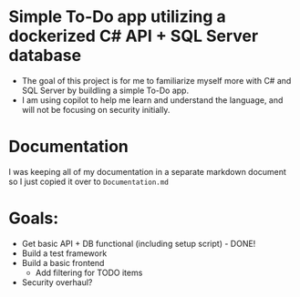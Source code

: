 # Simple To-Do app utilizing a dockerized C# API + SQL Server database
- The goal of this project is for me to familiarize myself more with C# and SQL Server by buildling a simple To-Do app.
- I am using copilot to help me learn and understand the language, and will not be focusing on security initially.

# Documentation
I was keeping all of my documentation in a separate markdown document so I just copied it over to `Documentation.md`

# Goals:
- Get basic API + DB functional (including setup script) - DONE!
- Build a test framework
- Build a basic frontend
    - Add filtering for TODO items
- Security overhaul?
